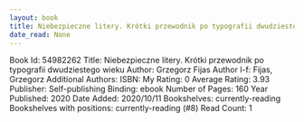 ```yaml
---
layout: book
title: Niebezpieczne litery. Krótki przewodnik po typografii dwudziestego wieku
date_read: None
---
```


Book Id: 54982262
Title: Niebezpieczne litery. Krótki przewodnik po typografii dwudziestego wieku
Author: Grzegorz Fijas
Author l-f: Fijas, Grzegorz
Additional Authors: 
ISBN: 
My Rating: 0
Average Rating: 3.93
Publisher: Self-publishing
Binding: ebook
Number of Pages: 160
Year Published: 2020
Date Added: 2020/10/11
Bookshelves: currently-reading
Bookshelves with positions: currently-reading (#8)
Read Count: 1

